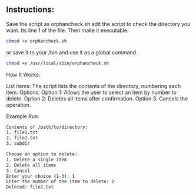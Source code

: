 ## Instructions:

Save the script as orphancheck.sh edit the script to check the directory you want. Its line 1 of the file. Then make it executable:

```bash
chmod +x orphancheck.sh
```
or save it to your /bin and use it as a global command.

```bash
chmod +x /usr/local/sbin/orphancheck.sh
```

How It Works:

List items: The script lists the contents of the directory, numbering each item.
        Options:
        Option 1: Allows the user to select an item by number to delete.
        Option 2: Deletes all items after confirmation.
        Option 3: Cancels the operation.

Example Run:

```bash
Contents of /path/to/directory:
1. file1.txt
2. file2.txt
3. subdir

Choose an option to delete:
1. Delete a single item
2. Delete all items
3. Cancel
Enter your choice (1-3): 1
Enter the number of the item to delete: 2
Deleted: file2.txt
```
